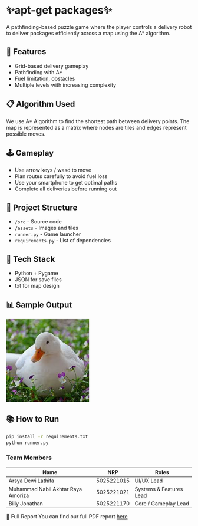 # ✨apt-get packages✨

A pathfinding-based puzzle game where the player controls a delivery robot to deliver packages efficiently across a map using the A* algorithm.

## 📍 Features
- Grid-based delivery gameplay
- Pathfinding with A*
- Fuel limitation, obstacles
- Multiple levels with increasing complexity

## 📋 Algorithm Used
We use A* Algorithm to find the shortest path between delivery points. The map is represented as a matrix where nodes are tiles and edges represent possible moves.

## 🕹️ Gameplay
- Use arrow keys / wasd to move
- Plan routes carefully to avoid fuel loss
- Use your smartphone to get optimal paths
- Complete all deliveries before running out

## 📁 Project Structure
- `/src` - Source code
- `/assets` - Images and tiles
- `runner.py` - Game launcher
- `requirements.py` - List of dependencies

## 🔧 Tech Stack
- Python + Pygame
- JSON for save files
- txt for map design

## 📊 Sample Output
![screenshot](assets/images/placeholder.jpeg)

## 📚 How to Run
```bash
pip install -r requirements.txt
python runner.py
```
### Team Members  
| Name | NRP | Roles |
| --- | --- | --- |
| Arsya Dewi Lathifa | 5025221015 | UI/UX Lead |
| Muhammad Nabil Akhtar Raya Amoriza | 5025221021 | Systems & Features Lead |
| Billy Jonathan | 5025221170 | Core / Gameplay Lead |

🧾 Full Report
You can find our full PDF report [here](https://www.youtube.com/watch?v=dQw4w9WgXcQ)